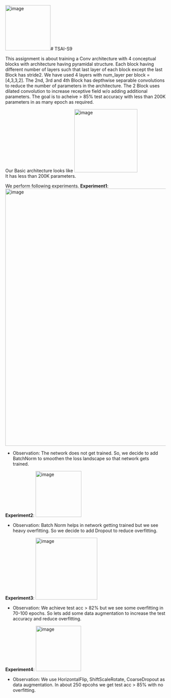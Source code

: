 <img width="142" alt="image" src="https://github.com/Sachin-Bharadwaj/TSAI-S9/assets/26499326/8ce7fbbd-6185-4ae9-a3c5-45c5eb3ebc06"># TSAI-S9

This assignment is about training a Conv architecture with 4 conceptual blocks with architecture having pyramidal structure. Each block having different number of layers such that last layer of each block except the last Block has stride2. We have used 4 layers with num_layer per block = [4,3,3,2]. The 2nd, 3rd and 4th Block has depthwise separable convolutions to reduce the number of parameters in the architecture. The 2 Block uses dilated convolution to increase receptive field w/o adding additional parameters. The goal is to acheive > 85% test accuracy with less than 200K parameters in as many epoch as required. <br>

Our Basic architecture looks like
<img width="198" alt="image" src="https://github.com/Sachin-Bharadwaj/TSAI-S9/assets/26499326/18515210-5424-4191-9783-6b78d0583992"> <br>
It has less than 200K parameters. <br>

We perform following experiments. 
**Experiment1**: <img width="806" alt="image" src="https://github.com/Sachin-Bharadwaj/TSAI-S9/assets/26499326/9e3441b8-0d7e-46a9-a404-66c3c2006f24"> <br>
- Observation: The network does not get trained. So, we decide to add BatchNorm to smoothen the loss landscape so that network gets trained. <br>

**Experiment2**: <img width="144" alt="image" src="https://github.com/Sachin-Bharadwaj/TSAI-S9/assets/26499326/f7a087f4-4ed3-4087-ac83-8a94bbde4a3b"> <br>
- Observation: Batch Norm helps in network getting trained but we see heavy overfitting. So we decide to add Dropout to reduce overfitting. <br>

**Experiment3**: <img width="194" alt="image" src="https://github.com/Sachin-Bharadwaj/TSAI-S9/assets/26499326/5dde5642-50b8-45d6-9166-f54e4e1acc23"> <br>
- Observation: We achieve test acc > 82% but we see some overfitting in 70-100 epochs. So lets add some data augmentation to increase the test accuracy and reduce overfitting. <br>

**Experiment4**: <img width="142" alt="image" src="https://github.com/Sachin-Bharadwaj/TSAI-S9/assets/26499326/16d548d1-1771-432a-a9e1-765d813a5fec"> <br>
- Observation: We use HorizontalFlip, ShiftScaleRotate, CoarseDropout as data augmentation. In about 250 epcohs we get test acc > 85% with no overfitting.

 

  




